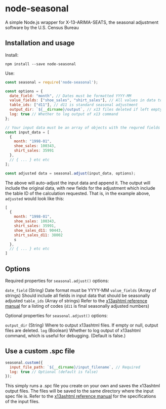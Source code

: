 # node-seasonal
A simple Node.js wrapper for X-13-ARIMA-SEATS, the seasonal adjustment software by the U.S. Census Bureau

## Installation and usage

Install:

```
npm install --save node-seasonal
```

Use: 

```js
const seasonal = require('node-seasonal');

const options = {
  date_field: "month", // Dates must be formatted YYYY-MM
  value_fields: ["shoe_sales", "shirt_sales"], // All values in data to adjust
  table_ids: ["d11"], // d11 is standard seasonal adjustment
  output_dir: `${__dirname}/output`, // x13 files deleted if left empty
  log: true // Whether to log output of x13 command
};

// Your input data must be an array of objects with the requred fields
const input_data = [
  {
    month: "1998-01",
    shoe_sales: 100343,
    shirt_sales: 35991
  },
  // { ... } etc etc
];

const adjusted data = seasonal.adjust(input_data, options);
```

The above will auto-adjust the input data and append it. The output will include the original data, with new fields for the adjustment which include the table ID of the calculation requested. That is, in the example above, `adjusted` would look like this:

```js
[
  {
    month: "1998-01",
    shoe_sales: 100343,
    shirt_sales: 35991,
    shoe_sales_d11: 90443,
    shirt_sales_d11: 38002
    s
  },
  // { ... } etc etc
]
```

## Options

Required properties for `seasonal.adjust()` options:

`date_field` (String) Date format must be YYYY-MM
`value_fields` (Array of strings) Should include all fields in input data that should be seasonally adjusted
`table_ids` (Array of strings) Refer to the [x13ashtml reference manual](https://www.census.gov/ts/x13as/docX13ASHTML.pdf) for a listing of codes (`d11` is final seasonally adjusted numbers)

Optional properties for `seasonal.adjust()` options:

`output_dir` (String) Where to output x13ashtml files. If empty or null, output files are deleted.
`log` (Boolean) Whether to log output of x13ashtml command, which is useful for debugging. (Default is false.)

## Use a custom .spc file

```js
seasonal.custom({
  input_file_path: `${__dirname}/input_filename`, // Required
  log: true // Optional (default is false)
});
```

This simply runs a .spc file you create on your own and saves the x13ashtml output files. The files will be saved to the same directory where the input spec file is. Refer to the [x13ashtml reference manual](https://www.census.gov/ts/x13as/docX13ASHTML.pdf) for the specifications of the input files.